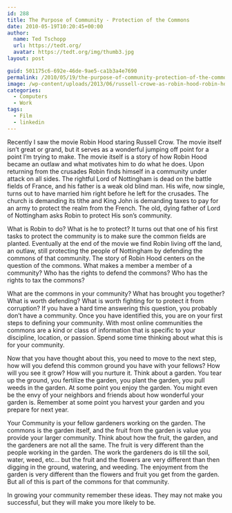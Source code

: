 ```yaml
---
id: 288
title: The Purpose of Community - Protection of the Commons
date: 2010-05-19T10:20:45+00:00
author:
  name: Ted Tschopp
  url: https://tedt.org/
  avatar: https://tedt.org/img/thumb3.jpg
layout: post

guid: 501175c6-692e-46de-9ae5-ca1b3a4e7690
permalink: /2010/05/19/the-purpose-of-community-protection-of-the-commons/
image: /wp-content/uploads/2013/06/russell-crowe-as-robin-hood-robin-hood-2010-movie.jpg
categories:
  - Computers
  - Work
tags:
  - Film
  - linkedin
---
```

Recently I saw the movie Robin Hood staring Russell Crow. The movie itself isn’t great or grand, but it serves as a wonderful jumping off point for a point I’m trying to make. The movie itself is a story of how Robin Hood became an outlaw and what motivates him to do what he does. Upon returning from the crusades Robin finds himself in a community under attack on all sides. The rightful Lord of Nottingham is dead on the battle fields of France, and his father is a weak old blind man. His wife, now single, turns out to have married him right before he left for the crusades. The church is demanding its tithe and King John is demanding taxes to pay for an army to protect the realm from the French. The old, dying father of Lord of Nottingham asks Robin to protect His son’s community.

What is Robin to do? What is he to protect? It turns out that one of his first tasks to protect the community is to make sure the common fields are planted. Eventually at the end of the movie we find Robin living off the land, an outlaw, still protecting the people of Nottingham by defending the commons of that community. The story of Robin Hood centers on the question of the commons. What makes a member a member of a community? Who has the rights to defend the commons? Who has the rights to tax the commons?

What are the commons in your community? What has brought you together? What is worth defending? What is worth fighting for to protect it from corruption? If you have a hard time answering this question, you probably don’t have a community. Once you have identified this, you are on your first steps to defining your community. With most online communities the commons are a kind or class of information that is specific to your discipline, location, or passion. Spend some time thinking about what this is for your community.

Now that you have thought about this, you need to move to the next step, how will you defend this common ground you have with your fellows? How will you see it grow? How will you nurture it. Think about a garden. You tear up the ground, you fertilize the garden, you plant the garden, you pull weeds in the garden. At some point you enjoy the garden. You might even be the envy of your neighbors and friends about how wonderful your garden is. Remember at some point you harvest your garden and you prepare for next year.

Your Community is your fellow gardeners working on the garden. The commons is the garden itself, and the fruit from the garden is value you provide your larger community. Think about how the fruit, the garden, and the gardeners are not all the same. The fruit is very different than the people working in the garden. The work the gardeners do is till the soil, water, weed, etc… but the fruit and the flowers are very different than then digging in the ground, watering, and weeding. The enjoyment from the garden is very different than the flowers and fruit you get from the garden. But all of this is part of the commons for that community.

In growing your community remember these ideas. They may not make you successful, but they will make you more likely to be.